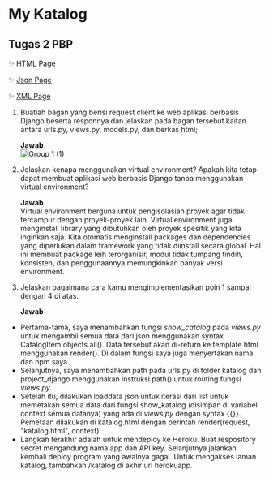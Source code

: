 # **My Katalog**
## Tugas 2 PBP 


:sparkles: [HTML Page](https://mykatalog.herokuapp.com/mywatchlist/html/) 

:sparkles: [Json Page](https://mykatalog.herokuapp.com/mywatchlist/json/)

:sparkles: [XML Page](https://mykatalog.herokuapp.com/mywatchlist/xml/)


1. Buatlah bagan yang berisi request client ke web aplikasi berbasis Django beserta responnya dan jelaskan pada bagan tersebut kaitan antara urls.py, views.py, models.py, dan berkas html;

    **Jawab**  
![Group 1 (1)](https://user-images.githubusercontent.com/88421618/190133499-471edc0d-0e9f-4d88-9247-6a18084f1382.png)


2. Jelaskan kenapa menggunakan virtual environment? Apakah kita tetap dapat membuat aplikasi web berbasis Django tanpa menggunakan virtual environment?

    **Jawab**  
Virtual environment berguna untuk pengisolasian proyek agar tidak tercampur dengan proyek-proyek lain. Virtual environment juga menginstall library yang dibutuhkan oleh proyek spesifik yang kita inginkan saja. Kita otomatis menginstall packages dan dependencies yang diperlukan dalam framework yang tidak diinstall secara global. Hal ini membuat package leih terorganisir, modul tidak tumpang tindih, konsisten, dan penggunaannya memungkinkan banyak versi environment.

3. Jelaskan bagaimana cara kamu mengimplementasikan poin 1 sampai dengan 4 di atas.

    **Jawab**  
- Pertama-tama, saya menambahkan fungsi *show_catalog* pada *views.py* untuk mengambil semua data dari json menggunakan syntax CatalogItem.objects.all(). Data tersebut akan di-return ke template html menggunakan render(). Di dalam fungsi saya juga menyertakan nama dan npm saya. 
- Selanjutnya, saya menambahkan path pada urls.py di folder katalog dan project_django menggunakan instruksi path() untuk routing fungsi *views.py*. 
- Setelah itu, dilakukan loaddata json untuk iterasi dari list untuk memetakan semua data dari fungsi show_katalog (disimpan di variabel context semua datanya) yang ada di *views.py* dengan syntax {{<key>}}. Pemetaan dilakukan di katalog.html dengan perintah render(request, "katalog.html", context).
- Langkah terakhir adalah untuk mendeploy ke Heroku. Buat respository secret mengandung nama app dan API key. Selanjutnya jalankan kembali deploy program yang awalnya gagal. Untuk mengakses laman katalog, tambahkan /katalog di akhir url herokuapp.
